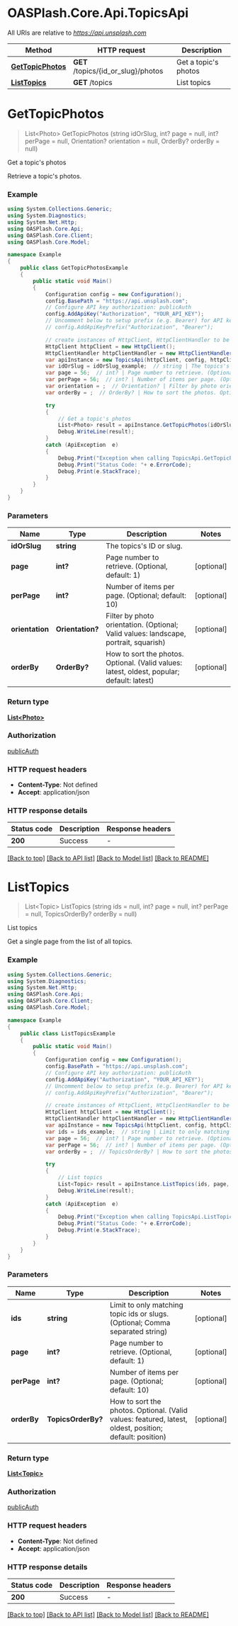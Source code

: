 # OASPlash.Core.Api.TopicsApi

All URIs are relative to *https://api.unsplash.com*

Method | HTTP request | Description
------------- | ------------- | -------------
[**GetTopicPhotos**](TopicsApi.md#gettopicphotos) | **GET** /topics/{id_or_slug}/photos | Get a topic&#39;s photos
[**ListTopics**](TopicsApi.md#listtopics) | **GET** /topics | List topics


<a name="gettopicphotos"></a>
# **GetTopicPhotos**
> List&lt;Photo&gt; GetTopicPhotos (string idOrSlug, int? page = null, int? perPage = null, Orientation? orientation = null, OrderBy? orderBy = null)

Get a topic's photos

Retrieve a topic's photos.

### Example
```csharp
using System.Collections.Generic;
using System.Diagnostics;
using System.Net.Http;
using OASPlash.Core.Api;
using OASPlash.Core.Client;
using OASPlash.Core.Model;

namespace Example
{
    public class GetTopicPhotosExample
    {
        public static void Main()
        {
            Configuration config = new Configuration();
            config.BasePath = "https://api.unsplash.com";
            // Configure API key authorization: publicAuth
            config.AddApiKey("Authorization", "YOUR_API_KEY");
            // Uncomment below to setup prefix (e.g. Bearer) for API key, if needed
            // config.AddApiKeyPrefix("Authorization", "Bearer");

            // create instances of HttpClient, HttpClientHandler to be reused later with different Api classes
            HttpClient httpClient = new HttpClient();
            HttpClientHandler httpClientHandler = new HttpClientHandler();
            var apiInstance = new TopicsApi(httpClient, config, httpClientHandler);
            var idOrSlug = idOrSlug_example;  // string | The topics's ID or slug.
            var page = 56;  // int? | Page number to retrieve. (Optional, default: 1)  (optional) 
            var perPage = 56;  // int? | Number of items per page. (Optional; default: 10)  (optional) 
            var orientation = ;  // Orientation? | Filter by photo orientation. (Optional; Valid values: landscape, portrait, squarish)  (optional) 
            var orderBy = ;  // OrderBy? | How to sort the photos. Optional. (Valid values: latest, oldest, popular; default: latest)  (optional) 

            try
            {
                // Get a topic's photos
                List<Photo> result = apiInstance.GetTopicPhotos(idOrSlug, page, perPage, orientation, orderBy);
                Debug.WriteLine(result);
            }
            catch (ApiException  e)
            {
                Debug.Print("Exception when calling TopicsApi.GetTopicPhotos: " + e.Message );
                Debug.Print("Status Code: "+ e.ErrorCode);
                Debug.Print(e.StackTrace);
            }
        }
    }
}
```

### Parameters

Name | Type | Description  | Notes
------------- | ------------- | ------------- | -------------
 **idOrSlug** | **string**| The topics&#39;s ID or slug. | 
 **page** | **int?**| Page number to retrieve. (Optional, default: 1)  | [optional] 
 **perPage** | **int?**| Number of items per page. (Optional; default: 10)  | [optional] 
 **orientation** | **Orientation?**| Filter by photo orientation. (Optional; Valid values: landscape, portrait, squarish)  | [optional] 
 **orderBy** | **OrderBy?**| How to sort the photos. Optional. (Valid values: latest, oldest, popular; default: latest)  | [optional] 

### Return type

[**List&lt;Photo&gt;**](Photo.md)

### Authorization

[publicAuth](../README.md#publicAuth)

### HTTP request headers

 - **Content-Type**: Not defined
 - **Accept**: application/json


### HTTP response details
| Status code | Description | Response headers |
|-------------|-------------|------------------|
| **200** | Success |  -  |

[[Back to top]](#) [[Back to API list]](../README.md#documentation-for-api-endpoints) [[Back to Model list]](../README.md#documentation-for-models) [[Back to README]](../README.md)

<a name="listtopics"></a>
# **ListTopics**
> List&lt;Topic&gt; ListTopics (string ids = null, int? page = null, int? perPage = null, TopicsOrderBy? orderBy = null)

List topics

Get a single page from the list of all topics.

### Example
```csharp
using System.Collections.Generic;
using System.Diagnostics;
using System.Net.Http;
using OASPlash.Core.Api;
using OASPlash.Core.Client;
using OASPlash.Core.Model;

namespace Example
{
    public class ListTopicsExample
    {
        public static void Main()
        {
            Configuration config = new Configuration();
            config.BasePath = "https://api.unsplash.com";
            // Configure API key authorization: publicAuth
            config.AddApiKey("Authorization", "YOUR_API_KEY");
            // Uncomment below to setup prefix (e.g. Bearer) for API key, if needed
            // config.AddApiKeyPrefix("Authorization", "Bearer");

            // create instances of HttpClient, HttpClientHandler to be reused later with different Api classes
            HttpClient httpClient = new HttpClient();
            HttpClientHandler httpClientHandler = new HttpClientHandler();
            var apiInstance = new TopicsApi(httpClient, config, httpClientHandler);
            var ids = ids_example;  // string | Limit to only matching topic ids or slugs. (Optional; Comma separated string) (optional) 
            var page = 56;  // int? | Page number to retrieve. (Optional, default: 1)  (optional) 
            var perPage = 56;  // int? | Number of items per page. (Optional; default: 10)  (optional) 
            var orderBy = ;  // TopicsOrderBy? | How to sort the photos. Optional. (Valid values: featured, latest, oldest, position; default: position)  (optional) 

            try
            {
                // List topics
                List<Topic> result = apiInstance.ListTopics(ids, page, perPage, orderBy);
                Debug.WriteLine(result);
            }
            catch (ApiException  e)
            {
                Debug.Print("Exception when calling TopicsApi.ListTopics: " + e.Message );
                Debug.Print("Status Code: "+ e.ErrorCode);
                Debug.Print(e.StackTrace);
            }
        }
    }
}
```

### Parameters

Name | Type | Description  | Notes
------------- | ------------- | ------------- | -------------
 **ids** | **string**| Limit to only matching topic ids or slugs. (Optional; Comma separated string) | [optional] 
 **page** | **int?**| Page number to retrieve. (Optional, default: 1)  | [optional] 
 **perPage** | **int?**| Number of items per page. (Optional; default: 10)  | [optional] 
 **orderBy** | **TopicsOrderBy?**| How to sort the photos. Optional. (Valid values: featured, latest, oldest, position; default: position)  | [optional] 

### Return type

[**List&lt;Topic&gt;**](Topic.md)

### Authorization

[publicAuth](../README.md#publicAuth)

### HTTP request headers

 - **Content-Type**: Not defined
 - **Accept**: application/json


### HTTP response details
| Status code | Description | Response headers |
|-------------|-------------|------------------|
| **200** | Success |  -  |

[[Back to top]](#) [[Back to API list]](../README.md#documentation-for-api-endpoints) [[Back to Model list]](../README.md#documentation-for-models) [[Back to README]](../README.md)

